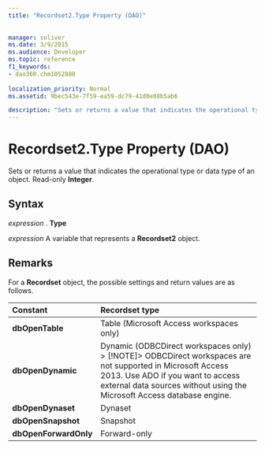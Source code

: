 ```yaml
---
title: "Recordset2.Type Property (DAO)"
 
 
manager: soliver
ms.date: 3/9/2015
ms.audience: Developer
ms.topic: reference
f1_keywords:
- dao360.chm1052880
  
localization_priority: Normal
ms.assetid: 9bec543e-7f59-ea59-dc79-41d0e08b5ab6

description: "Sets or returns a value that indicates the operational type or data type of an object. Read-only Integer ."
---
```


# Recordset2.Type Property (DAO)

Sets or returns a value that indicates the operational type or data type of an object. Read-only **Integer**. 
  
## Syntax

 *expression*  . **Type**
  
 *expression*  A variable that represents a **Recordset2** object. 
  
## Remarks

For a **Recordset** object, the possible settings and return values are as follows. 
  
|**Constant**|**Recordset type**|
|:-----|:-----|
|**dbOpenTable** <br/> |Table (Microsoft Access workspaces only)  <br/> |
|**dbOpenDynamic** <br/> |Dynamic (ODBCDirect workspaces only)  <br/> > [!NOTE]> ODBCDirect workspaces are not supported in Microsoft Access 2013. Use ADO if you want to access external data sources without using the Microsoft Access database engine.           |
|**dbOpenDynaset** <br/> |Dynaset  <br/> |
|**dbOpenSnapshot** <br/> |Snapshot  <br/> |
|**dbOpenForwardOnly** <br/> |Forward-only  <br/> |
   

